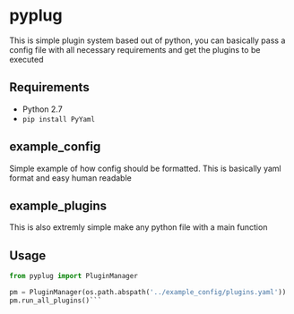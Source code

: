 # pyplug
This is simple plugin system based out of python, you can basically pass a config file with all necessary requirements and get the plugins to be executed

## Requirements

* Python 2.7
* `pip install PyYaml`

## example_config

Simple example of how config should be formatted. This is basically yaml format and easy human readable

## example_plugins

This is also extremly simple make any python file with a main function

## Usage
```python
from pyplug import PluginManager

pm = PluginManager(os.path.abspath('../example_config/plugins.yaml'))
pm.run_all_plugins()```
